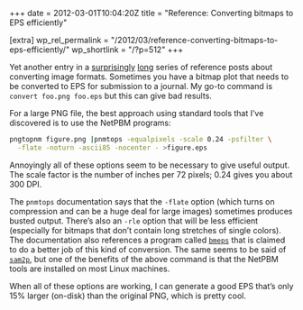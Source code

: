 +++
date = 2012-03-01T10:04:20Z
title = "Reference: Converting bitmaps to EPS efficiently"

[extra]
wp_rel_permalink = "/2012/03/reference-converting-bitmaps-to-eps-efficiently/"
wp_shortlink = "/?p=512"
+++

Yet another entry in a [surprisingly](/?p=469) [long](/?p=352) series of
reference posts about converting image formats. Sometimes you have a bitmap
plot that needs to be converted to EPS for submission to a journal. My go-to
command is `convert foo.png foo.eps` but this can give bad results.

For a large PNG file, the best approach using standard tools that I’ve
discovered is to use the NetPBM programs:

```sh
pngtopnm figure.png |pnmtops -equalpixels -scale 0.24 -psfilter \
  -flate -noturn -ascii85 -nocenter - >figure.eps
```

Annoyingly all of these options seem to be necessary to give useful output.
The scale factor is the number of inches per 72 pixels; 0.24 gives you about
300 DPI.

The `pnmtops` documentation says that the `-flate` option (which turns on
compression and can be a huge deal for large images) sometimes produces busted
output. There’s also an `-rle` option that will be less efficient (especially
for bitmaps that don’t contain long stretches of single colors). The
documentation also references a program called
[`bmeps`](http://dktools.sourceforge.net/bmeps.html) that is claimed to do a
better job of this kind of conversion. The same seems to be said of
[`sam2p`](http://code.google.com/p/sam2p/), but one of the benefits of the
above command is that the NetPBM tools are installed on most Linux machines.

When all of these options are working, I can generate a good EPS that’s only
15% larger (on-disk) than the original PNG, which is pretty cool.
